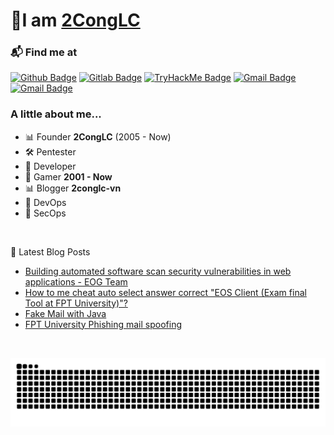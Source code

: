 <h1>🤙I am <a href="https://github.com/2CongLC">2CongLC</a></h1>
</h1>

### 📬 Find me at

[![Github Badge](http://img.shields.io/badge/-Github-black?style=flat-square&logo=github&link=https://github.com/2CongLC/)](https://github.com/2CongLC/)
[![Gitlab Badge](https://img.shields.io/badge/-Gitlab-black?style=flat-square&logo=gitlab&link=https://gitlab.com/shacojx001)](https://gitlab.com/shacojx001)
[![TryHackMe Badge](https://img.shields.io/badge/-Facebook-blue?style=flat-square&logo=facebook&logoColor=white&link=https://facebook.com/shaco.jx)](https://facebook.com/shaco.jx)
[![Gmail Badge](https://img.shields.io/badge/-Gmail-d14836?style=flat-square&logo=Gmail&logoColor=white&link=mailto:2conglc.vn@gmail.com)](mailto:2conglc.vn@gmail.com)
[![Gmail Badge](https://img.shields.io/badge/-Blogger-f57c00?style=flat-square&logo=blogger&logoColor=white&link=https://2conglc-vn.blogspot.com/)](https://2conglc-vn.blogspot.com/)


### A little about me... 

- 📊 Founder **2CongLC** (2005 - Now)
- 🛠 Pentester
- 🐞 Developer
- 🤖 Gamer **2001 - Now**
- 📊 Blogger **2conglc-vn**
- 🤔 DevOps
- 👯 SecOps


<br>
</p>
📝 Latest Blog Posts

<br>

<!-- BLOG-POST-LIST:START -->
- [Building automated software scan security vulnerabilities in web applications - EOG Team](https://shacojx.blogspot.com/2020/08/building-automated-software-scan.html)
- [How to me cheat auto select answer correct "EOS Client (Exam final Tool at FPT University)"?](https://shacojx.blogspot.com/2021/07/how-to-i-cheat-auto-select-answer.html)
- [Fake Mail with Java](https://shacojx.blogspot.com/2019/04/fake-mail-with-java-hoa-roi-cua-phat.html)
- [FPT University Phishing mail spoofing](https://shacojx.blogspot.com/2019/04/drama-fpt-phishing-mail-thoi-anh-khong.html)
<!-- BLOG-POST-LIST:END -->

<br>

<p align="center">
  <img src="https://github.com/shacojx/shacojx/blob/main/github-contribution-grid-snake.svg" alt="snake"></center>
